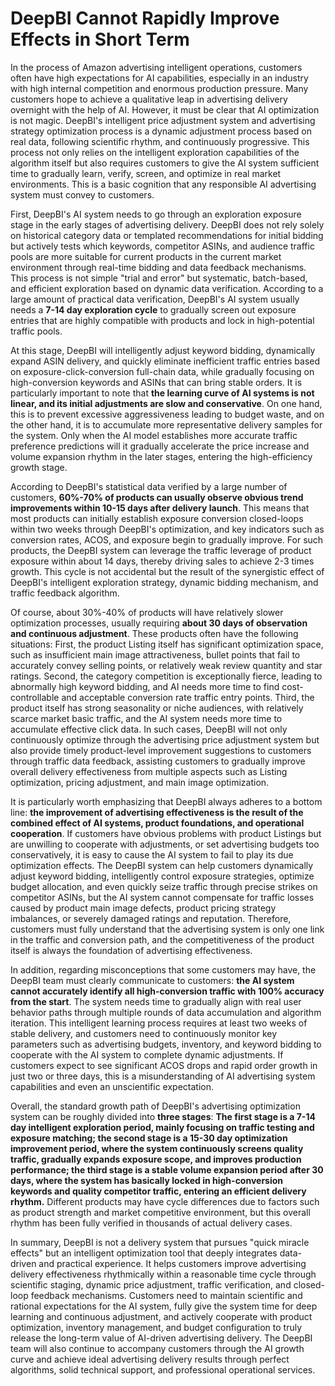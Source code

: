 # DeepBI Cannot Rapidly Improve Effects in Short Term

In the process of Amazon advertising intelligent operations, customers often have high expectations for AI capabilities, especially in an industry with high internal competition and enormous production pressure. Many customers hope to achieve a qualitative leap in advertising delivery overnight with the help of AI. However, it must be clear that AI optimization is not magic. DeepBI's intelligent price adjustment system and advertising strategy optimization process is a dynamic adjustment process based on real data, following scientific rhythm, and continuously progressive. This process not only relies on the intelligent exploration capabilities of the algorithm itself but also requires customers to give the AI system sufficient time to gradually learn, verify, screen, and optimize in real market environments. This is a basic cognition that any responsible AI advertising system must convey to customers.

First, DeepBI's AI system needs to go through an exploration exposure stage in the early stages of advertising delivery. DeepBI does not rely solely on historical category data or templated recommendations for initial bidding but actively tests which keywords, competitor ASINs, and audience traffic pools are more suitable for current products in the current market environment through real-time bidding and data feedback mechanisms. This process is not simple "trial and error" but systematic, batch-based, and efficient exploration based on dynamic data verification. According to a large amount of practical data verification, DeepBI's AI system usually needs a **7-14 day exploration cycle** to gradually screen out exposure entries that are highly compatible with products and lock in high-potential traffic pools.

At this stage, DeepBI will intelligently adjust keyword bidding, dynamically expand ASIN delivery, and quickly eliminate inefficient traffic entries based on exposure-click-conversion full-chain data, while gradually focusing on high-conversion keywords and ASINs that can bring stable orders. It is particularly important to note that **the learning curve of AI systems is not linear, and its initial adjustments are slow and conservative**. On one hand, this is to prevent excessive aggressiveness leading to budget waste, and on the other hand, it is to accumulate more representative delivery samples for the system. Only when the AI model establishes more accurate traffic preference predictions will it gradually accelerate the price increase and volume expansion rhythm in the later stages, entering the high-efficiency growth stage.

According to DeepBI's statistical data verified by a large number of customers, **60%-70% of products can usually observe obvious trend improvements within 10-15 days after delivery launch**. This means that most products can initially establish exposure conversion closed-loops within two weeks through DeepBI's optimization, and key indicators such as conversion rates, ACOS, and exposure begin to gradually improve. For such products, the DeepBI system can leverage the traffic leverage of product exposure within about 14 days, thereby driving sales to achieve 2-3 times growth. This cycle is not accidental but the result of the synergistic effect of DeepBI's intelligent exploration strategy, dynamic bidding mechanism, and traffic feedback algorithm.

Of course, about 30%-40% of products will have relatively slower optimization processes, usually requiring **about 30 days of observation and continuous adjustment**. These products often have the following situations: First, the product Listing itself has significant optimization space, such as insufficient main image attractiveness, bullet points that fail to accurately convey selling points, or relatively weak review quantity and star ratings. Second, the category competition is exceptionally fierce, leading to abnormally high keyword bidding, and AI needs more time to find cost-controllable and acceptable conversion rate traffic entry points. Third, the product itself has strong seasonality or niche audiences, with relatively scarce market basic traffic, and the AI system needs more time to accumulate effective click data. In such cases, DeepBI will not only continuously optimize through the advertising price adjustment system but also provide timely product-level improvement suggestions to customers through traffic data feedback, assisting customers to gradually improve overall delivery effectiveness from multiple aspects such as Listing optimization, pricing adjustment, and main image optimization.

It is particularly worth emphasizing that DeepBI always adheres to a bottom line: **the improvement of advertising effectiveness is the result of the combined effect of AI systems, product foundations, and operational cooperation**. If customers have obvious problems with product Listings but are unwilling to cooperate with adjustments, or set advertising budgets too conservatively, it is easy to cause the AI system to fail to play its due optimization effects. The DeepBI system can help customers dynamically adjust keyword bidding, intelligently control exposure strategies, optimize budget allocation, and even quickly seize traffic through precise strikes on competitor ASINs, but the AI system cannot compensate for traffic losses caused by product main image defects, product pricing strategy imbalances, or severely damaged ratings and reputation. Therefore, customers must fully understand that the advertising system is only one link in the traffic and conversion path, and the competitiveness of the product itself is always the foundation of advertising effectiveness.

In addition, regarding misconceptions that some customers may have, the DeepBI team must clearly communicate to customers: **the AI system cannot accurately identify all high-conversion traffic with 100% accuracy from the start**. The system needs time to gradually align with real user behavior paths through multiple rounds of data accumulation and algorithm iteration. This intelligent learning process requires at least two weeks of stable delivery, and customers need to continuously monitor key parameters such as advertising budgets, inventory, and keyword bidding to cooperate with the AI system to complete dynamic adjustments. If customers expect to see significant ACOS drops and rapid order growth in just two or three days, this is a misunderstanding of AI advertising system capabilities and even an unscientific expectation.

Overall, the standard growth path of DeepBI's advertising optimization system can be roughly divided into **three stages**: **The first stage is a 7-14 day intelligent exploration period, mainly focusing on traffic testing and exposure matching; the second stage is a 15-30 day optimization improvement period, where the system continuously screens quality traffic, gradually expands exposure scope, and improves production performance; the third stage is a stable volume expansion period after 30 days, where the system has basically locked in high-conversion keywords and quality competitor traffic, entering an efficient delivery rhythm.** Different products may have cycle differences due to factors such as product strength and market competitive environment, but this overall rhythm has been fully verified in thousands of actual delivery cases.

In summary, DeepBI is not a delivery system that pursues "quick miracle effects" but an intelligent optimization tool that deeply integrates data-driven and practical experience. It helps customers improve advertising delivery effectiveness rhythmically within a reasonable time cycle through scientific staging, dynamic price adjustment, traffic verification, and closed-loop feedback mechanisms. Customers need to maintain scientific and rational expectations for the AI system, fully give the system time for deep learning and continuous adjustment, and actively cooperate with product optimization, inventory management, and budget configuration to truly release the long-term value of AI-driven advertising delivery. The DeepBI team will also continue to accompany customers through the AI growth curve and achieve ideal advertising delivery results through perfect algorithms, solid technical support, and professional operational services.
